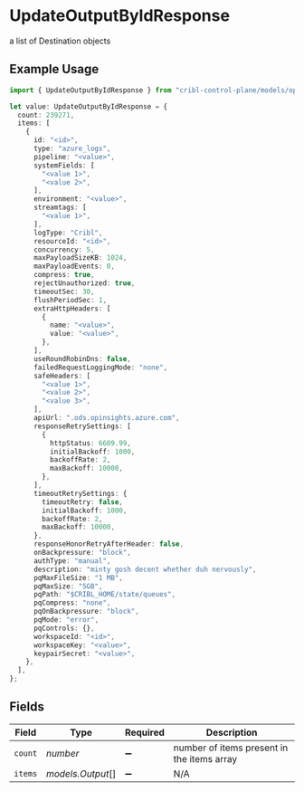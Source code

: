 # UpdateOutputByIdResponse

a list of Destination objects

## Example Usage

```typescript
import { UpdateOutputByIdResponse } from "cribl-control-plane/models/operations";

let value: UpdateOutputByIdResponse = {
  count: 239271,
  items: [
    {
      id: "<id>",
      type: "azure_logs",
      pipeline: "<value>",
      systemFields: [
        "<value 1>",
        "<value 2>",
      ],
      environment: "<value>",
      streamtags: [
        "<value 1>",
      ],
      logType: "Cribl",
      resourceId: "<id>",
      concurrency: 5,
      maxPayloadSizeKB: 1024,
      maxPayloadEvents: 0,
      compress: true,
      rejectUnauthorized: true,
      timeoutSec: 30,
      flushPeriodSec: 1,
      extraHttpHeaders: [
        {
          name: "<value>",
          value: "<value>",
        },
      ],
      useRoundRobinDns: false,
      failedRequestLoggingMode: "none",
      safeHeaders: [
        "<value 1>",
        "<value 2>",
        "<value 3>",
      ],
      apiUrl: ".ods.opinsights.azure.com",
      responseRetrySettings: [
        {
          httpStatus: 6609.99,
          initialBackoff: 1000,
          backoffRate: 2,
          maxBackoff: 10000,
        },
      ],
      timeoutRetrySettings: {
        timeoutRetry: false,
        initialBackoff: 1000,
        backoffRate: 2,
        maxBackoff: 10000,
      },
      responseHonorRetryAfterHeader: false,
      onBackpressure: "block",
      authType: "manual",
      description: "minty gosh decent whether duh nervously",
      pqMaxFileSize: "1 MB",
      pqMaxSize: "5GB",
      pqPath: "$CRIBL_HOME/state/queues",
      pqCompress: "none",
      pqOnBackpressure: "block",
      pqMode: "error",
      pqControls: {},
      workspaceId: "<id>",
      workspaceKey: "<value>",
      keypairSecret: "<value>",
    },
  ],
};
```

## Fields

| Field                                      | Type                                       | Required                                   | Description                                |
| ------------------------------------------ | ------------------------------------------ | ------------------------------------------ | ------------------------------------------ |
| `count`                                    | *number*                                   | :heavy_minus_sign:                         | number of items present in the items array |
| `items`                                    | *models.Output*[]                          | :heavy_minus_sign:                         | N/A                                        |
